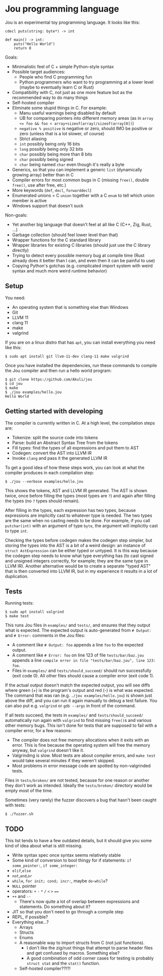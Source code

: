 # Jou programming language

Jou is an experimental toy programming language. It looks like this:

```python3
cdecl puts(string: byte*) -> int

def main() -> int:
    puts("Hello World")
    return 0
```

Goals:
- Minimalistic feel of C + simple Python-style syntax
- Possible target audiences:
    - People who find C programming fun
    - Python programmers who want to try programming at a lower level (maybe to eventually learn C or Rust)
- Compatibility with C, not just as one more feature but as the recommended way to do many things
- Self-hosted compiler
- Eliminate some stupid things in C. For example:
    - Manu useful warnings being disabled by default
    - UB for comparing pointers into different memory areas
        (as in `array <= foo && foo < array+sizeof(array)/sizeof(array[0])`)
    - `negative % positive` is negative or zero, should IMO be positive or zero
        (unless that is a lot slower, of course)
    - Strict aliasing
    - `int` possibly being only 16 bits
    - `long` possibly being only 32 bits
    - `char` possibly being more than 8 bits
    - `char` possibly being signed
    - `char` being named `char` even though it's really a byte
- Generics, so that you can implement a generic `list` (dynamically growing array)
    better than in C
- Compiler errors for most common bugs in C (missing `free()`, double `free()`, use after free, etc.)
- More keywords (`def`, `decl`, `forwarddecl`)
- Enumerated unions = C `union` together with a C `enum` to tell which union member is active
- Windows support that doesn't suck

Non-goals:
- Yet another big language that doesn't feel at all like C (C++, Zig, Rust, ...)
- Garbage collection (should feel lower level than that)
- Wrapper functions for the C standard library
- Wrapper libraries for existing C libraries (should just use the C library directly)
- Trying to detect every possible memory bug at compile time
    (Rust already does it better than I can, and even then it can be painful to use)
- Copying Python's gotchas
    (e.g. complicated import system with weird syntax and much more weird runtime behavior)


## Setup

You need:
- An operating system that is something else than Windows
- Git
- LLVM 11
- clang 11
- make
- valgrind

If you are on a linux distro that has `apt`, you can install everything you need like this:

```
$ sudo apt install git llvm-11-dev clang-11 make valgrind
```

Once you have installed the dependencies,
run these commands to compile the Jou compiler and then run a hello world program:

```
$ git clone https://github.com/Akuli/jou
$ cd jou
$ make
$ ./jou examples/hello.jou
Hello World
```


## Getting started with developing

The compiler is currently written in C.
At a high level, the compilation steps are:
- Tokenize: split the source code into tokens
- Parse: build an Abstract Syntax Tree from the tokens
- Fill types: find the types of all expressions and put them to AST
- Codegen: convert the AST into LLVM IR
- Invoke `clang` and pass it the generated LLVM IR

To get a good idea of how these steps work,
you can look at what the compiler produces in each compilation step:

```
$ ./jou --verbose examples/hello.jou
```

This shows the tokens, AST and LLVM IR generated.
The AST is shown twice, once before filling the types (most types are `?`)
and again after filling the types (no `?` types should remain).

After filling in the types, each expression has two types,
because expressions are implicitly cast to whatever type is needed.
The two types are the same when no casting needs to be done.
For example, if you call `putchar(int)` with an argument of type `byte`,
the argument will implicitly cast to type `int`.

Checking the types before codegen makes the codegen step simpler,
but storing the types into the AST is a bit of a weird design:
an instance of `struct AstExpression` can be either typed or untyped.
It is this way because the codegen step needs to know what type everything has
(to cast signed and unsigned integers correctly, for example; they are the same type in LLVM IR).
Another alternative would be to create a separate "typed AST" that is then converted into LLVM IR,
but in my experience it results in a lot of duplication.


## Tests

Running tests:

```
$ sudo apt install valgrind
$ make test
```

This runs Jou files in `examples/` and `tests/`,
and ensures that they output what is expected.
The expected output is auto-generated from `# Output:` and `# Error:` comments in the Jou files:

- A comment like `# Output: foo` appends a line `foo` to the expected output.
- A comment like `# Error: foo` on line 123 of file `tests/bar/baz.jou` appends a line
    `compile error in file "tests/bar/baz.jou", line 123: foo`.
- Files in `examples/` and `tests/should_succeed/` should run successfully (exit code 0).
    All other files should cause a compiler error (exit code 1).

If the actual output doesn't match the expected output, you will see diffs where
green (+) is the program's output and red (-) is what was expected.
The command that was ran (e.g. `./jou examples/hello.jou`) is shown just above the diff,
and you can run it again manually to debug a test failure.
You can also put e.g. `valgrind` or `gdb --args` in front of the command.

If all tests succeed, the tests in `examples/` and `tests/should_succeed/`
automatically run again with `valgrind` to find missing `free()`s and various other memory bugs.
This isn't done for tests that are supposed to fail with a compiler error, for a few reasons:
- The compiler does not free memory allocations when it exits with an error.
    This is fine because the operating system will free the memory anyway,
    but `valgrind` doesn't like it.
- Valgrinding is slow. Most tests are about compiler errors,
    and `make test` would take several minutes if they weren't skipped.
- Most problems in error message code are spotted by non-valgrinded tests.

Files in `tests/broken/` are not tested,
because for one reason or another they don't work as intended.
Ideally the `tests/broken/` directory would be empty most of the time.

Sometimes (very rarely) the fuzzer discovers a bug that hasn't been caught with tests:

```
$ ./fuzzer.sh
```


## TODO

This list tends to have a few outdated details,
but it should give you some kind of idea about what is still missing.

- Write syntax spec once syntax seems relatively stable
- Some kind of conversion to bool thingy for if statements: `if some_pointer:`, `if some_integer:`
- `elif`,`else`
- `not`,`and`,`or`
- `while`, `for init; cond; incr:`, maybe `do`-`while`?
- `NULL` pointer
- operators: `+` `-` `*` `/` `<` `>` `==`
- `++` and `--`
    - There's now quite a lot of overlap between expressions and statements.
        Do something about it?
- JIT so that you don't need to go through a compile step
- REPL, if possible?
- Everything else...?
    - Arrays
    - Structs
    - Enums
    - A reasonable way to import structs from C (not just functions).
        - I don't like the zig/rust things that attempt to parse header files and get confused by macros. Something else?
        - A good combination of odd corner cases for testing is probably `struct stat` and the `stat()` function.
    - Self-hosted compiler??!?!
